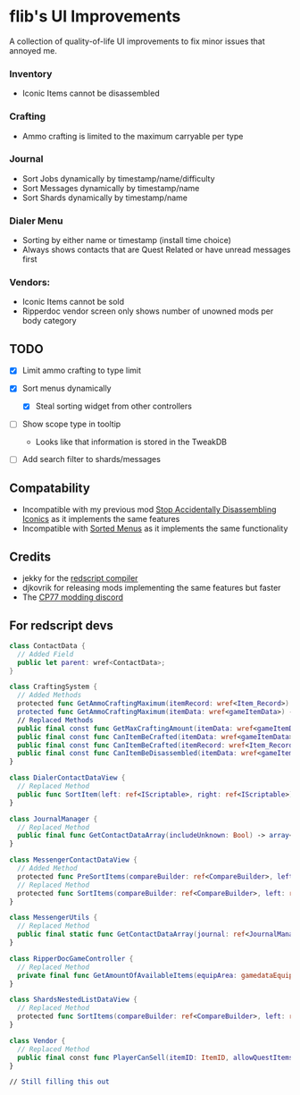 # flib's UI Improvements

A collection of quality-of-life UI improvements to fix minor issues that annoyed me.

### Inventory
- Iconic Items cannot be disassembled

### Crafting
- Ammo crafting is limited to the maximum carryable per type

### Journal
- Sort Jobs dynamically by timestamp/name/difficulty
- Sort Messages dynamically by timestamp/name
- Sort Shards dynamically by timestamp/name

### Dialer Menu
- Sorting by either name or timestamp (install time choice)
- Always shows contacts that are Quest Related or have unread messages first

### Vendors:
- Iconic Items cannot be sold
- Ripperdoc vendor screen only shows number of unowned mods per body category

## TODO
- [X] Limit ammo crafting to type limit
- [X] Sort menus dynamically
  - [X] Steal sorting widget from other controllers
- [ ] Show scope type in tooltip
  - Looks like that information is stored in the TweakDB
- [ ] Add search filter to shards/messages


## Compatability

- Incompatible with my previous mod [Stop Accidentally Disassembling Iconics](https://www.nexusmods.com/cyberpunk2077/mods/2252) as it implements the same features
- Incompatible with [Sorted Menus](https://www.nexusmods.com/cyberpunk2077/mods/1439) as it implements the same functionality

## Credits
- jekky for the [redscript compiler](https://github.com/jac3km4/redscript)
- djkovrik for releasing mods implementing the same features but faster
- The [CP77 modding discord](https://discord.gg/Epkq79kd96)


## For redscript devs
```swift
class ContactData {
  // Added Field
  public let parent: wref<ContactData>;
}

class CraftingSystem {
  // Added Methods
  protected func GetAmmoCraftingMaximum(itemRecord: wref<Item_Record>) -> Int32
  protected func GetAmmoCraftingMaximum(itemData: wref<gameItemData>) -> Int32
  // Replaced Methods
  public final const func GetMaxCraftingAmount(itemData: wref<gameItemData>) -> Int32
  public final const func CanItemBeCrafted(itemData: wref<gameItemData>) -> Bool
  public final const func CanItemBeCrafted(itemRecord: wref<Item_Record>) -> Bool
  public final const func CanItemBeDisassembled(itemData: wref<gameItemData>) -> Bool
}

class DialerContactDataView {
  // Replaced Method
  public func SortItem(left: ref<IScriptable>, right: ref<IScriptable>) -> Bool
}

class JournalManager {
  // Replaced Method
  public final func GetContactDataArray(includeUnknown: Bool) -> array<ref<IScriptable>>
}

class MessengerContactDataView {
  // Added Method
  protected func PreSortItems(compareBuilder: ref<CompareBuilder>, left: ref<VirutalNestedListData>, right: ref<VirutalNestedListData>) -> Void {
  // Replaced Method
  protected func SortItems(compareBuilder: ref<CompareBuilder>, left: ref<VirutalNestedListData>, right: ref<VirutalNestedListData>) -> Void
}

class MessengerUtils {
  // Replaced Method
  public final static func GetContactDataArray(journal: ref<JournalManager>, includeUnknown: Bool, skipEmpty: Bool, activeDataSync: wref<MessengerContactSyncData>) -> array<ref<VirutalNestedListData>>
}

class RipperDocGameController {
  // Replaced Method
  private final func GetAmountOfAvailableItems(equipArea: gamedataEquipmentArea) -> Int32
}

class ShardsNestedListDataView {
  // Replaced Method
  protected func SortItems(compareBuilder: ref<CompareBuilder>, left: ref<VirutalNestedListData>, right: ref<VirutalNestedListData>) -> Void
}

class Vendor {
  // Replaced Method
  public final const func PlayerCanSell(itemID: ItemID, allowQuestItems: Bool, excludeEquipped: Bool) -> Bool
}

// Still filling this out
```
